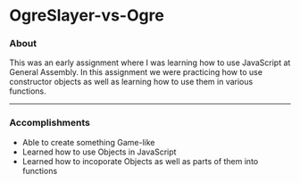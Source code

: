 # OgreSlayer-vs-Ogre

### About

This was an early assignment where I was learning how to use JavaScript at General Assembly. In this assignment we were practicing how to use constructor objects as well as learning how to use them in various functions. 

----

### Accomplishments

- Able to create something Game-like
- Learned how to use Objects in JavaScript 
- Learned how to incoporate Objects as well as parts of them into functions